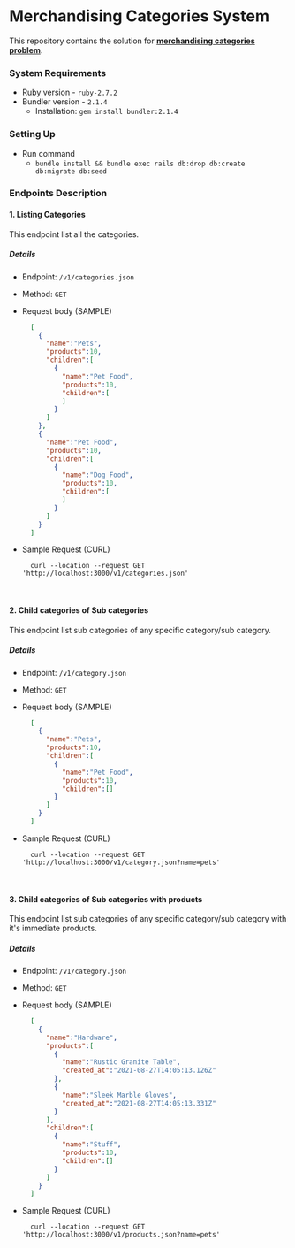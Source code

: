 # Merchandising Categories System

This repository contains the solution for **[merchandising categories problem](https://github.com/RBM-Technologies/challenge)**.

### System Requirements
- Ruby version - `ruby-2.7.2`
- Bundler version - `2.1.4`
	- Installation: 	`gem install bundler:2.1.4`

### Setting Up
- Run command
	- `bundle install && bundle exec rails db:drop db:create db:migrate db:seed`

### Endpoints Description

 #### 1. **Listing Categories**

  This endpoint list all the categories.

  ##### **Details**
  - Endpoint: `/v1/categories.json`
  - Method:   `GET`

  - Request body (SAMPLE)
    ```json
      [
        {
          "name":"Pets",
          "products":10,
          "children":[
            {
              "name":"Pet Food",
              "products":10,
              "children":[
              ]
            }
          ]
        },
        {
          "name":"Pet Food",
          "products":10,
          "children":[
            {
              "name":"Dog Food",
              "products":10,
              "children":[
              ]
            }
          ]
        }
      ]
    ```

  - Sample Request (CURL)

    ```curl
      curl --location --request GET 'http://localhost:3000/v1/categories.json'
    ```

  <br>

 #### 2. **Child categories of Sub categories**

  This endpoint list sub categories of any specific category/sub category.

  ##### **Details**
  - Endpoint: `/v1/category.json`
  - Method:   `GET`

  - Request body (SAMPLE)
    ```json
      [
        {
          "name":"Pets",
          "products":10,
          "children":[
            {
              "name":"Pet Food",
              "products":10,
              "children":[]
            }
          ]
        }
      ]
    ```

  - Sample Request (CURL)

    ```curl
      curl --location --request GET 'http://localhost:3000/v1/category.json?name=pets'
    ```

  <br>

#### 3. **Child categories of Sub categories with products**

  This endpoint list sub categories of any specific category/sub category with it's immediate products.

  ##### **Details**
  - Endpoint: `/v1/category.json`
  - Method:   `GET`

  - Request body (SAMPLE)
    ```json
      [
        {
          "name":"Hardware",
          "products":[
            {
              "name":"Rustic Granite Table",
              "created_at":"2021-08-27T14:05:13.126Z"
            },
            {
              "name":"Sleek Marble Gloves",
              "created_at":"2021-08-27T14:05:13.331Z"
            }
          ],
          "children":[
            {
              "name":"Stuff",
              "products":10,
              "children":[]
            }
          ]
        }
      ]
    ```

  - Sample Request (CURL)

    ```curl
      curl --location --request GET 'http://localhost:3000/v1/products.json?name=pets'
    ```
